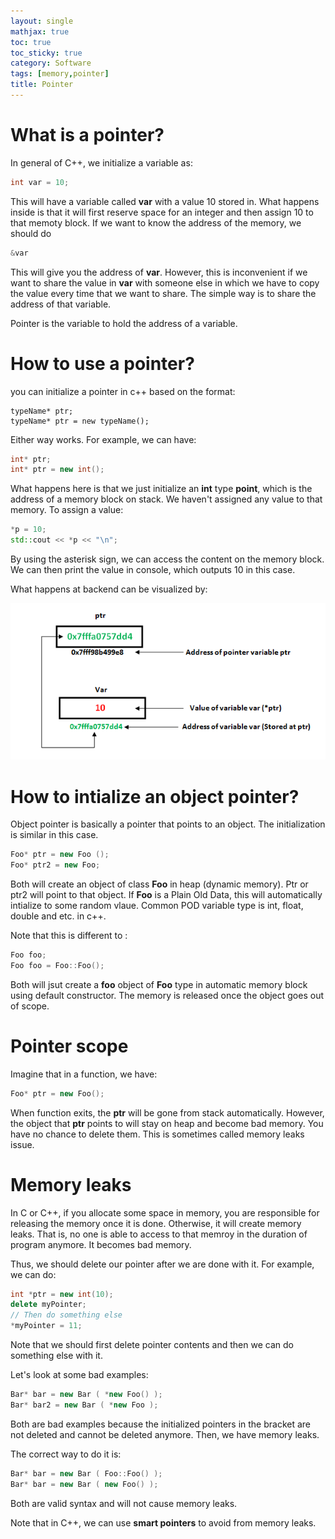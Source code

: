 ```yaml
---
layout: single
mathjax: true
toc: true
toc_sticky: true
category: Software
tags: [memory,pointer]
title: Pointer
---
```



# What is a pointer?

In general of C++, we initialize a variable as:

```cpp
int var = 10;
```

This will have a variable called **var** with a value 10 stored in. What happens inside is that it will first reserve space for an integer and then assign 10 to that memoty block. If we want to know the address of the memory, we should do

```cpp
&var
```

This will give you the address of **var**. However, this is inconvenient if we want to share the value in **var** with someone else in which we have to copy the value every time that we want to share. The simple way is to share the address of that variable. 

Pointer is the variable to hold the address of a variable. 

# How to use a pointer?

you can initialize a pointer in c++ based on the format:

```
typeName* ptr;
typeName* ptr = new typeName();
```

Either way works. For example, we can have:

```cpp
int* ptr;
int* ptr = new int();
```

What happens here is that we just initialize an **int** type **point**, which is the address of a memory block on stack. We haven't assigned any value to that memory. To assign a value:

```cpp
*p = 10;
std::cout << *p << "\n";
```

By using the asterisk sign, we can access the content on the memory block. We can then print the value in console, which outputs 10 in this case. 


What happens at backend can be visualized by:

![Pointer Demo](/images/20181115_pointer.png)


# How to intialize an object pointer?

Object pointer is basically a pointer that points to an object. The initialization is similar in this case. 

```cpp
Foo* ptr = new Foo ();
Foo* ptr2 = new Foo;
```

Both will create an object of class **Foo** in heap (dynamic memory). Ptr or ptr2 will point to that object. If **Foo** is a Plain Old Data, this will automatically intialize to some random vlaue. Common POD variable type is int, float, double and etc. in c++. 

Note that this is different to :

```cpp
Foo foo;
Foo foo = Foo::Foo();
```

Both will jsut create a **foo** object of **Foo** type in automatic memory block using default constructor. The memory is released once the object goes out of scope. 

# Pointer scope

Imagine that in a function, we have:

```cpp
Foo* ptr = new Foo();
```

When function exits, the **ptr** will be gone from stack automatically. However, the object that **ptr** points to will stay on heap and become bad memory. You have no chance to delete them. This is sometimes called memory leaks issue. 


# Memory leaks

In C or C++, if you allocate some space in memory, you are responsible for releasing the memory once it is done. Otherwise, it will create memory leaks. That is, no one is able to access to that memroy in the duration of program anymore. It becomes bad memory. 

Thus, we should delete our pointer after we are done with it. For example, we can do:

```cpp
int *ptr = new int(10);
delete myPointer; 
// Then do something else
*myPointer = 11; 
```

Note that we should first delete pointer contents and then we can do something else with it. 

Let's look at some bad examples:

```cpp
Bar* bar = new Bar ( *new Foo() );
Bar* bar2 = new Bar ( *new Foo );
```

Both are bad examples because the initialized pointers in the bracket are not deleted and cannot be deleted anymore. Then, we have memory leaks. 

The correct way to do it is:

```cpp
Bar* bar = new Bar ( Foo::Foo() );
Bar* bar = new Bar ( new Foo() );
```

Both are valid syntax and will not cause memory leaks. 

Note that in C++, we can use **smart pointers** to avoid from memory leaks. 
